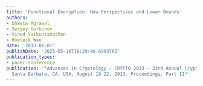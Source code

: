 ```yaml
---
title: 'Functional Encryption: New Perspectives and Lower Bounds'
authors:
- Shweta Agrawal
- Sergey Gorbunov
- Vinod Vaikuntanathan
- Hoeteck Wee
date: '2013-01-01'
publishDate: '2025-05-18T16:29:46.699376Z'
publication_types:
- paper-conference
publication: '*Advances in Cryptology - CRYPTO 2013 - 33rd Annual Cryptology Conference,
  Santa Barbara, CA, USA, August 18-22, 2013. Proceedings, Part II*'
---
```

